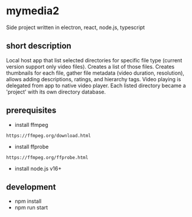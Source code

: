 # mymedia2

Side project written in electron, react, node.js, typescript

## short description

Local host app that list selected directories for specific file type (current version support only video files). 
Creates a list of those files. Creates thumbnails for each file, gather file metadata (video duration, resolution), 
allows adding descriptions, ratings, and hierarchy tags.
Video playing is delegated from app to native video player. 
Each listed directory became a 'project' with its own directory database.

## prerequisites

- install ffmpeg
```
https://ffmpeg.org/download.html
```

- install ffprobe
```
https://ffmpeg.org/ffprobe.html
```

- install node.js v16+

## development
- npm install
- npm run start

